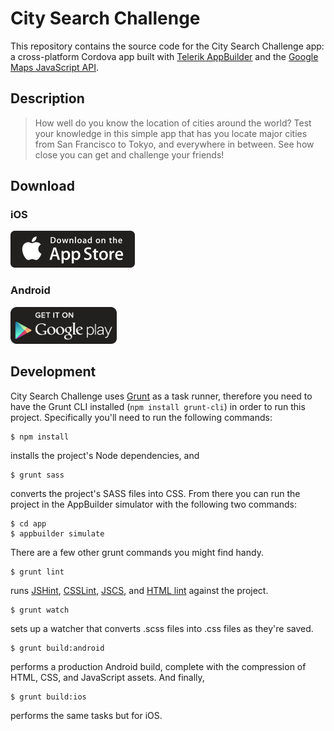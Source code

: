 # City Search Challenge

This repository contains the source code for the City Search Challenge app: a cross-platform Cordova app built with [Telerik AppBuilder](http://www.telerik.com/appbuilder) and the [Google Maps JavaScript API](https://developers.google.com/maps/documentation/javascript/).

## Description

> How well do you know the location of cities around the world? Test your knowledge in this simple app that has you locate major cities from San Francisco to Tokyo, and everywhere in between. See how close you can get and challenge your friends!

## Download

### iOS

<a href="https://itunes.apple.com/us/app/city-search-geography-challenge/id954908040?mt=8">
	<img src="assets/App-Store-Icons/ios-app-store.png" style="height: 59px;">
</a>

### Android

<a href="https://play.google.com/store/apps/details?id=com.tjvantoll.citysearch&hl=en">
	<img src="assets/App-Store-Icons/google-play.png" style="height: 59px;">
</a>

## Development

City Search Challenge uses [Grunt](http://gruntjs.com/) as a task runner, therefore you need to have the Grunt CLI installed (`npm install grunt-cli`) in order to run this project. Specifically you'll need to run the following commands:


```
$ npm install
```

installs the project's Node dependencies, and

```
$ grunt sass
```

converts the project's SASS files into CSS. From there you can run the project in the AppBuilder simulator with the following two commands:

```
$ cd app
$ appbuilder simulate
```

There are a few other grunt commands you might find handy.

```
$ grunt lint
```

runs [JSHint](http://jshint.com/), [CSSLint](http://csslint.net/), [JSCS](https://www.npmjs.com/package/jscs), and [HTML lint](https://github.com/jzaefferer/grunt-html) against the project.

```
$ grunt watch
```

sets up a watcher that converts .scss files into .css files as they're saved.

```
$ grunt build:android
```

performs a production Android build, complete with the compression of HTML, CSS, and JavaScript assets. And finally,

```
$ grunt build:ios
```

performs the same tasks but for iOS.

